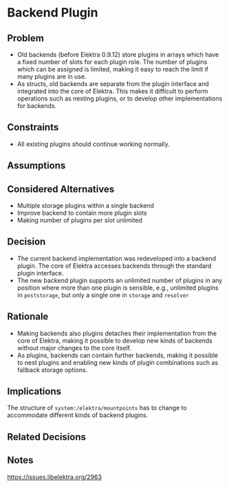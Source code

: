 # Backend Plugin

## Problem

- Old backends (before Elektra 0.9.12) store plugins in arrays which have a fixed number of slots for each plugin role.
  The number of plugins which can be assigned is limited, making it easy to reach the limit if many plugins are in use.
- As structs, old backends are separate from the plugin interface and integrated into the core of Elektra.
  This makes it difficult to perform operations such as nesting plugins, or to develop other implementations for backends.

## Constraints

- All existing plugins should continue working normally.

## Assumptions

## Considered Alternatives

- Multiple storage plugins within a single backend
- Improve backend to contain more plugin slots
- Making number of plugins per slot unlimited

## Decision

- The current backend implementation was redeveloped into a backend plugin.
   The core of Elektra accesses backends through the standard plugin interface.
- The new backend plugin supports an unlimited number of plugins in any position where more than one plugin is sensible, e.g., unlimited plugins in `poststorage`, but only a single one in `storage` and `resolver`

## Rationale

- Making backends also plugins detaches their implementation from the core of Elektra, making it possible to develop new kinds of backends without major changes to the core itself.
- As plugins, backends can contain further backends, making it possible to nest plugins and enabling new kinds of plugin combinations such as fallback storage options.

## Implications

The structure of `system:/elektra/mountpoints` has to change to accommodate different kinds of backend plugins.

## Related Decisions

## Notes

https://issues.libelektra.org/2963
